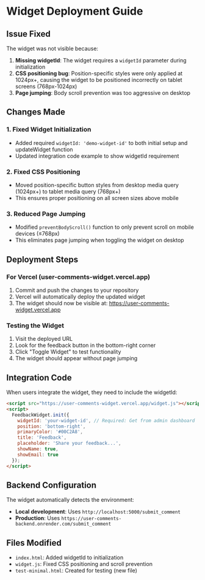 # Widget Deployment Guide

## Issue Fixed
The widget was not visible because:
1. **Missing widgetId**: The widget requires a `widgetId` parameter during initialization
2. **CSS positioning bug**: Position-specific styles were only applied at 1024px+, causing the widget to be positioned incorrectly on tablet screens (768px-1024px)
3. **Page jumping**: Body scroll prevention was too aggressive on desktop

## Changes Made

### 1. Fixed Widget Initialization
- Added required `widgetId: 'demo-widget-id'` to both initial setup and updateWidget function
- Updated integration code example to show widgetId requirement

### 2. Fixed CSS Positioning
- Moved position-specific button styles from desktop media query (1024px+) to tablet media query (768px+)
- This ensures proper positioning on all screen sizes above mobile

### 3. Reduced Page Jumping
- Modified `preventBodyScroll()` function to only prevent scroll on mobile devices (≤768px)
- This eliminates page jumping when toggling the widget on desktop

## Deployment Steps

### For Vercel (user-comments-widget.vercel.app)
1. Commit and push the changes to your repository
2. Vercel will automatically deploy the updated widget
3. The widget should now be visible at: https://user-comments-widget.vercel.app

### Testing the Widget
1. Visit the deployed URL
2. Look for the feedback button in the bottom-right corner
3. Click "Toggle Widget" to test functionality
4. The widget should appear without page jumping

## Integration Code
When users integrate the widget, they need to include the widgetId:

```html
<script src="https://user-comments-widget.vercel.app/widget.js"></script>
<script>
  FeedbackWidget.init({
    widgetId: 'your-widget-id', // Required: Get from admin dashboard
    position: 'bottom-right',
    primaryColor: '#00C2A8',
    title: 'Feedback',
    placeholder: 'Share your feedback...',
    showName: true,
    showEmail: true
  });
</script>
```

## Backend Configuration
The widget automatically detects the environment:
- **Local development**: Uses `http://localhost:5000/submit_comment`
- **Production**: Uses `https://user-comments-backend.onrender.com/submit_comment`

## Files Modified
- `index.html`: Added widgetId to initialization
- `widget.js`: Fixed CSS positioning and scroll prevention
- `test-minimal.html`: Created for testing (new file)
